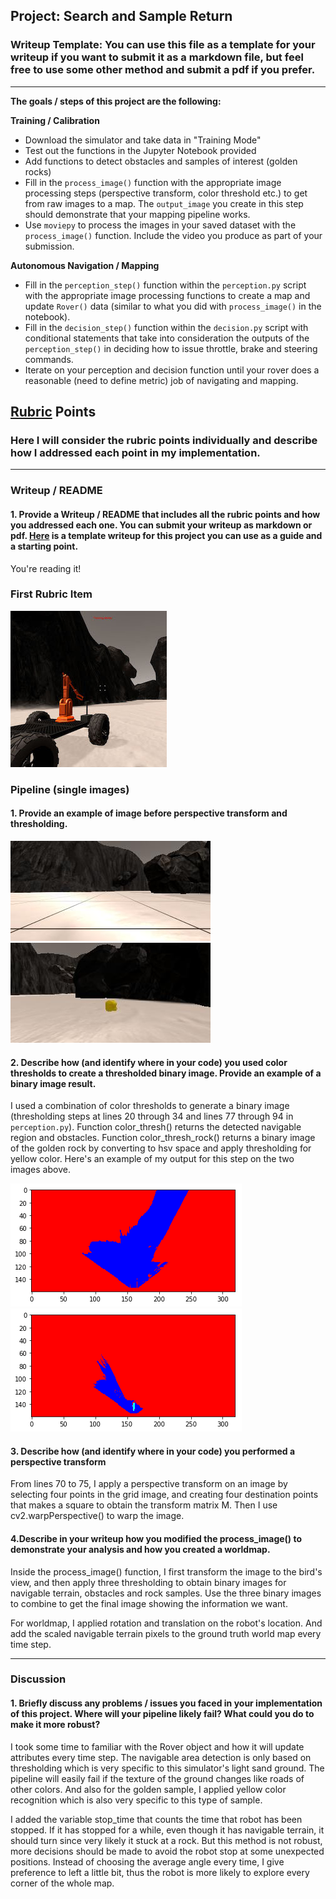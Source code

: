 ## Project: Search and Sample Return
### Writeup Template: You can use this file as a template for your writeup if you want to submit it as a markdown file, but feel free to use some other method and submit a pdf if you prefer.

---


**The goals / steps of this project are the following:**  

**Training / Calibration**  

* Download the simulator and take data in "Training Mode"
* Test out the functions in the Jupyter Notebook provided
* Add functions to detect obstacles and samples of interest (golden rocks)
* Fill in the `process_image()` function with the appropriate image processing steps (perspective transform, color threshold etc.) to get from raw images to a map.  The `output_image` you create in this step should demonstrate that your mapping pipeline works.
* Use `moviepy` to process the images in your saved dataset with the `process_image()` function.  Include the video you produce as part of your submission.

**Autonomous Navigation / Mapping**

* Fill in the `perception_step()` function within the `perception.py` script with the appropriate image processing functions to create a map and update `Rover()` data (similar to what you did with `process_image()` in the notebook).
* Fill in the `decision_step()` function within the `decision.py` script with conditional statements that take into consideration the outputs of the `perception_step()` in deciding how to issue throttle, brake and steering commands.
* Iterate on your perception and decision function until your rover does a reasonable (need to define metric) job of navigating and mapping.  

[//]: # (Image References)

[image1]: ./misc/rover_image.jpg
[image2]: ./calibration_images/example_grid1.jpg
[image3]: ./calibration_images/example_rock1.jpg
[image4]: ./misc/rock_result.jpg
[image5]: ./misc/grid_result.jpg

## [Rubric](https://review.udacity.com/#!/rubrics/916/view) Points
### Here I will consider the rubric points individually and describe how I addressed each point in my implementation.  

---
### Writeup / README

#### 1. Provide a Writeup / README that includes all the rubric points and how you addressed each one.  You can submit your writeup as markdown or pdf.  [Here](https://github.com/udacity/CarND-Advanced-Lane-Lines/blob/master/writeup_template.md) is a template writeup for this project you can use as a guide and a starting point.  

You're reading it!
### First Rubric Item


![alt text][image1]

### Pipeline (single images)

#### 1. Provide an example of image before perspective transform and thresholding.

![alt text][image2]
![alt text][image3]

#### 2. Describe how (and identify where in your code) you used color thresholds to create a thresholded binary image.  Provide an example of a binary image result.
I used a combination of color thresholds to generate a binary image (thresholding steps at lines 20 through 34 and lines 77 through 94 in `perception.py`). Function color_thresh() returns the detected navigable region and obstacles. Function color_thresh_rock() returns a binary image of the golden rock by converting to hsv space and apply thresholding for yellow color. Here's an example of my output for this step on the two images above.

![alt text][image5]
![alt text][image4]


#### 3. Describe how (and identify where in your code) you performed a perspective transform

From lines 70 to 75, I apply a perspective transform on an image by selecting four points in the grid image, and creating four destination points that makes a square to obtain the transform matrix M. Then I use cv2.warpPerspective() to warp the image.


#### 4.Describe in your writeup how you modified the process_image() to demonstrate your analysis and how you created a worldmap.

Inside the process_image() function, I first transform the image to the bird's view, and then apply three thresholding to obtain binary images for navigable terrain, obstacles and rock samples. Use the three binary images to combine to get the final image showing the information we want.

For worldmap, I applied rotation and translation on the robot's location. And add the scaled navigable terrain pixels to the ground truth world map every time step.


---

### Discussion

#### 1. Briefly discuss any problems / issues you faced in your implementation of this project.  Where will your pipeline likely fail?  What could you do to make it more robust?

I took some time to familiar with the Rover object and how it will update attributes every time step. The navigable area detection is only based on thresholding which is very specific to this simulator's light sand ground. The pipeline will easily fail if the texture of the ground changes like roads of other colors. And also for the golden sample, I applied yellow color recognition which is also very specific to this type of sample.

I added the variable stop_time that counts the time that robot has been stopped. If it has stopped for a while, even though it has navigable terrain, it should turn since very likely it stuck at a rock. But this method is not robust, more decisions should be made to avoid the robot stop at some unexpected positions. Instead of choosing the average angle every time, I give preference to left a little bit, thus the robot is more likely to explore every corner of the whole map.
